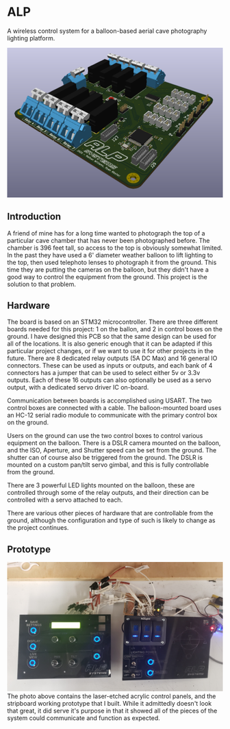 # ALP

A wireless control system for a balloon-based aerial cave photography lighting platform.

![PCB Render](https://github.com/RyanAbsher/ALP/blob/master/Renders_Photos/3.png?raw=true)

## Introduction
A friend of mine has for a long time wanted to photograph the top of a particular cave chamber that has never been photographed before. The chamber is 396 feet tall, so access to the top is obviously somewhat limited. In the past they have used a 6' diameter weather balloon to lift lighting to the top, then used telephoto lenses to photograph it from the ground. This time they are putting the cameras on the balloon, but they didn't have a good way to control the equipment from the ground. This project is the solution to that problem.

## Hardware
The board is based on an STM32 microcontroller. There are three different boards needed for this project: 1 on the ballon, and 2 in control boxes on the ground. I have designed this PCB so that the same design can be used for all of the locations. It is also generic enough that it can be adapted if this particular project changes, or if we want to use it for other projects in the future. There are 8 dedicated relay outputs (5A DC Max) and 16 general IO connectors. These can be used as inputs or outputs, and each bank of 4 connectors has a jumper that can be used to select either 5v or 3.3v outputs. Each of these 16 outputs can also optionally be used as a servo output, with a dedicated servo driver IC on-board.

Communication between boards is accomplished using USART. The two control boxes are connected with a cable. The balloon-mounted board uses an HC-12 serial radio module to communicate with the primary control box on the ground.

Users on the ground can use the two control boxes to control various equipment on the balloon. There is a DSLR camera mounted on the balloon, and the ISO, Aperture, and Shutter speed can be set from the ground. The shutter can of course also be triggered from the ground. The DSLR is mounted on a custom pan/tilt servo gimbal, and this is fully controllable from the ground.

There are 3 powerful LED lights mounted on the balloon, these are controlled through some of the relay outputs, and their direction can be controlled with a servo attached to each.

There are various other pieces of hardware that are controllable from the ground, although the configuration and type of such is likely to change as the project continues.

## Prototype
![PCB Render](https://github.com/RyanAbsher/ALP/blob/master/Renders_Photos/Panels_Prototype.jpg?raw=true)
The photo above contains the laser-etched acrylic control panels, and the stripboard working prototype that I built. While it admittedly doesn't look that great, it did serve it's purpose in that it showed all of the pieces of the system could communicate and function as expected.
